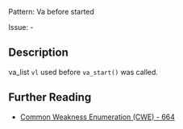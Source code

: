 Pattern: Va before started

Issue: -

## Description

va_list `vl` used before `va_start()` was called.

## Further Reading

* [Common Weakness Enumeration (CWE) - 664](https://cwe.mitre.org/data/definitions/664.html)
